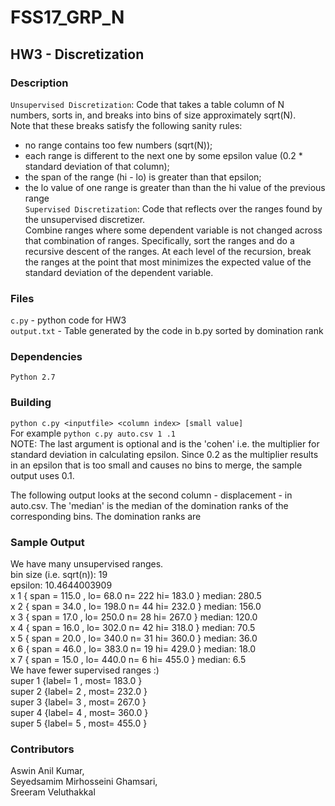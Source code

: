 # FSS17_GRP_N
## HW3 - Discretization

### Description
`Unsupervised Discretization`: Code that takes a table column of N numbers, sorts in, and breaks into bins of size approximately sqrt(N).   
Note that these breaks satisfy the following sanity rules:  
- no range contains too few numbers (sqrt(N));  
- each range is different to the next one by some epsilon value (0.2 * standard deviation of that column);
- the span of the range (hi - lo) is greater than that epsilon;  
- the lo value of one range is greater than than the hi value of the previous range  
`Supervised Discretization`: Code that reflects over the ranges found by the unsupervised discretizer.  
Combine ranges where some dependent variable is not changed across that combination of ranges. Specifically, sort the ranges and do a recursive descent of the ranges. At each level of the recursion, break the ranges at the point that most minimizes the expected value of the standard deviation of the dependent variable.

### Files
`c.py` - python code for HW3   
`output.txt` - Table generated by the code in b.py sorted by domination rank  

### Dependencies
`Python 2.7`

### Building
`python c.py <inputfile> <column index> [small value]`  
For example `python c.py auto.csv 1 .1`  
NOTE:
The last argument is optional and is the 'cohen' i.e. the multiplier for standard deviation in calculating epsilon.
Since 0.2 as the multiplier results in an epsilon that is too small and causes no bins to merge, the sample output uses 0.1.

The following output looks at the second column - displacement - in auto.csv. The 'median' is the median of the domination ranks of the corresponding bins. The domination ranks are 
### Sample Output
We have many unsupervised ranges.  
bin size (i.e. sqrt(n)): 19  
epsilon: 10.4644003909  
x     1 { span =  115.0 , lo=  68.0  n=  222  hi=  183.0 } median:  280.5  
x     2 { span =  34.0 , lo=  198.0  n=  44  hi=  232.0 } median:  156.0  
x     3 { span =  17.0 , lo=  250.0  n=  28  hi=  267.0 } median:  120.0  
x     4 { span =  16.0 , lo=  302.0  n=  42  hi=  318.0 } median:  70.5  
x     5 { span =  20.0 , lo=  340.0  n=  31  hi=  360.0 } median:  36.0  
x     6 { span =  46.0 , lo=  383.0  n=  19  hi=  429.0 } median:  18.0  
x     7 { span =  15.0 , lo=  440.0  n=  6  hi=  455.0 } median:  6.5  
We have fewer supervised ranges :)  
super     1   {label=  1 , most=  183.0 }  
super     2   {label=  2 , most=  232.0 }  
super     3   {label=  3 , most=  267.0 }  
super     4   {label=  4 , most=  360.0 }  
super     5   {label=  5 , most=  455.0 }   
 

### Contributors
Aswin Anil Kumar,  
Seyedsamim Mirhosseini Ghamsari,  
Sreeram Veluthakkal
